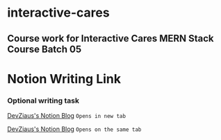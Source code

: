 # interactive-cares
## Course work for Interactive Cares MERN Stack Course Batch 05

# Notion Writing Link

### Optional writing task

<a href="https://devziaus.notion.site/DevZiaus-s-Blog-2831706839f3805bacd2ede722c3e2d8" target="_blank">DevZiaus's Notion Blog</a> `Opens in new tab`

[DevZiaus's Notion Blog](https://devziaus.notion.site/DevZiaus-s-Blog-2831706839f3805bacd2ede722c3e2d8) `Opens on the same tab`
